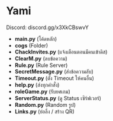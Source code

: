 # Yami
Discord: discord.gg/x3XkCBswvY

- **main.py** (โค้ดหลัก)
- **cogs** (Folder)
- **ChackInvites.py** (แจ้งเตือนตอนมีคนเข้าดิส)
- **ClearM.py** (ลบข้อความ)
- **Rule.py** (Rule Server)
- **SecretMessage.py** (ส่งข้อความลับ)
- **Timeout.py** (ตั้ง Timeout ให้คนอื่น)
- **help.py** (ส่งทุกคำสั่ง)
- **roleGame.py** (รับยศเกม)
- **ServerStatus.py** (ดู Status เซิร์ฟเวอร์)
- **Random.py** (Random รูป)
- **Links.py** (ย่อลิ้ง / สร้าง QR)
